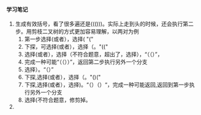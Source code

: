 #### 学习笔记
1. 生成有效括号，看了很多遍还是((()))。实际上走到头的时候，还会执行第二步。用剪枝二叉树的方式更加容易理解，以两对为例
    1. 第一步选择(或者），选择( "("
    2. 下探，可选择(或者），选择（。"(("
    3. 选择(或者），选择（不符合题意，超出了，选择），“（（）”，
    4. 完成一种可能“（（））”，返回第二步执行另外一个分支
    5. 选择）。“（）”
    6. 下探,选择(或者），选择（。"()("
    7. 下探,选择(或者），选择)。“（）（）“，完成一种可能返回,返回到第一步执行另外一个分支
    8. 选择(不符合题意，修剪掉。
2.     